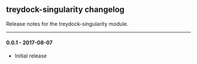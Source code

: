 ## treydock-singularity changelog

Release notes for the treydock-singularity module.

------------------------------------------

#### 0.0.1 - 2017-08-07

* Initial release
